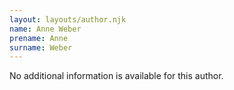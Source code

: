 ```yaml
---
layout: layouts/author.njk
name: Anne Weber
prename: Anne
surname: Weber
---
```

No additional information is available for this author.
